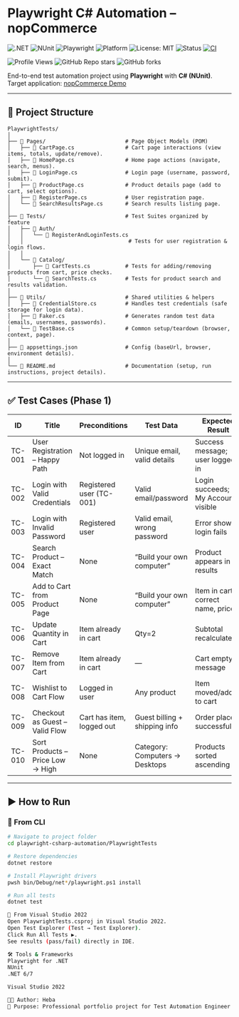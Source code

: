 ﻿# Playwright C# Automation – nopCommerce

![.NET](https://img.shields.io/badge/.NET-6.0%2B-blueviolet)
![NUnit](https://img.shields.io/badge/TestFramework-NUnit-green)
![Playwright](https://img.shields.io/badge/Playwright-C%23-2ea44f)
![Platform](https://img.shields.io/badge/Platform-nopCommerce%20Demo-orange)
![License: MIT](https://img.shields.io/badge/License-MIT-yellow.svg)
![Status](https://img.shields.io/badge/Status-In%20Progress-lightgrey)
[![CI](https://github.com/Heba-art/playwright-csharp-automation/actions/workflows/dotnet-playwright-ci.yaml/badge.svg?branch=main)](https://github.com/Heba-art/playwright-csharp-automation/actions/workflows/dotnet-playwright-ci.yaml)




![Profile Views](https://komarev.com/ghpvc/?username=heba-art&color=blue)
![GitHub Repo stars](https://img.shields.io/github/stars/heba-art/playwright-csharp-automation?style=social)
![GitHub forks](https://img.shields.io/github/forks/heba-art/playwright-csharp-automation?style=social)


End-to-end test automation project using **Playwright** with **C# (NUnit)**.  
Target application: [nopCommerce Demo](https://demo.nopcommerce.com)

---


## 📂 Project Structure
```
PlaywrightTests/
│
├── 📁 Pages/                         # Page Object Models (POM)
│   ├── 📄 CartPage.cs                # Cart page interactions (view items, totals, update/remove).
│   ├── 📄 HomePage.cs                # Home page actions (navigate, search, menus).
│   ├── 📄 LoginPage.cs               # Login page (username, password, submit).
│   ├── 📄 ProductPage.cs             # Product details page (add to cart, select options).
│   ├── 📄 RegisterPage.cs            # User registration page.
│   └── 📄 SearchResultsPage.cs       # Search results listing page.
│
├── 📁 Tests/                         # Test Suites organized by feature
│   ├── 📁 Auth/
│   │   └── 📄 RegisterAndLoginTests.cs 
│   │                                 # Tests for user registration & login flows.
│   │
│   └── 📁 Catalog/
│       ├── 📄 CartTests.cs           # Tests for adding/removing products from cart, price checks.
│       └── 📄 SearchTests.cs         # Tests for product search and results validation.
│
├── 📁 Utils/                         # Shared utilities & helpers
│   ├── 📄 CredentialStore.cs         # Handles test credentials (safe storage for login data).
│   ├── 📄 Faker.cs                   # Generates random test data (emails, usernames, passwords).
│   └── 📄 TestBase.cs                # Common setup/teardown (browser, context, page).
│
├── 📄 appsettings.json               # Config (baseUrl, browser, environment details).
│
└── 📄 README.md                      # Documentation (setup, run instructions, project details).

```
---

## ✅ Test Cases (Phase 1)

| **ID**   | **Title**                          | **Preconditions**         | **Test Data**                   | **Expected Result**                     | **Priority** | **Type**                | **Status** |
|----------|-------------------------------------|---------------------------|---------------------------------|------------------------------------------|--------------|-------------------------|------------|
| TC-001   | User Registration – Happy Path      | Not logged in             | Unique email, valid details     | Success message; user logged in          | 🔴 High      | Smoke / Functional      | Passed     |
| TC-002   | Login with Valid Credentials        | Registered user (TC-001)  | Valid email/password            | Login succeeds; My Account visible       | 🔴 High      | Smoke                   | Passed     |
| TC-003   | Login with Invalid Password         | Registered user           | Valid email, wrong password     | Error shown; login fails                 | 🔴 High      | Negative                | Passed     |
| TC-004   | Search Product – Exact Match        | None                      | “Build your own computer”       | Product appears in results               | 🟡 Medium    | Functional              | Passed     |
| TC-005   | Add to Cart from Product Page       | None                      | “Build your own computer”       | Item in cart; correct name, price        | 🔴 High      | Smoke / Functional      | Passed     |
| TC-006   | Update Quantity in Cart             | Item already in cart      | Qty=2                           | Subtotal recalculated                    | 🟡 Medium    | Functional              | Passed     |
| TC-007   | Remove Item from Cart               | Item already in cart      | —                               | Cart empty message                       | 🟡 Medium    | Functional              | Passed     |
| TC-008   | Wishlist to Cart Flow               | Logged in user            | Any product                     | Item moved/added to cart                 | 🟢 Low       | Regression              | Passed     |
| TC-009   | Checkout as Guest – Valid Flow      | Cart has item, logged out | Guest billing + shipping info   | Order placed successfully                | 🔴 High      | Regression / Functional | Passed     |
| TC-010   | Sort Products – Price Low → High    | None                      | Category: Computers → Desktops  | Products sorted ascending                | 🟡 Medium    | Regression              | Passed     |

---

## ▶️ How to Run

### 🔹 From CLI
```bash
# Navigate to project folder
cd playwright-csharp-automation/PlaywrightTests

# Restore dependencies
dotnet restore

# Install Playwright drivers
pwsh bin/Debug/net*/playwright.ps1 install

# Run all tests
dotnet test

🔹 From Visual Studio 2022
Open PlaywrightTests.csproj in Visual Studio 2022.
Open Test Explorer (Test → Test Explorer).
Click Run All Tests ▶️.
See results (pass/fail) directly in IDE.

🛠️ Tools & Frameworks
Playwright for .NET
NUnit
.NET 6/7

Visual Studio 2022

👩‍💻 Author: Heba
📌 Purpose: Professional portfolio project for Test Automation Engineer role
